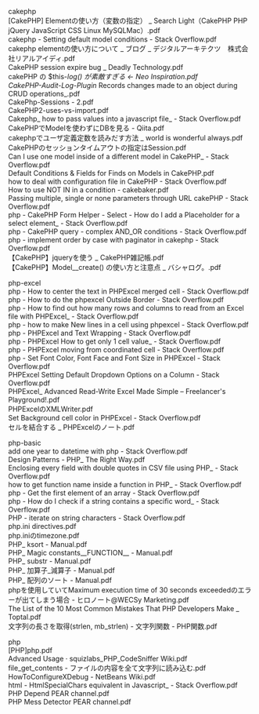 cakephp  
[CakePHP] Elementの使い方（変数の指定） _ Search Light（CakePHP PHP jQuery JavaScript CSS Linux MySQLMac）.pdf  
cakephp - Setting default model conditions - Stack Overflow.pdf  
cakephp elementの使い方について _ ブログ _ デジタルアーキテクツ　株式会社リアルアイディ.pdf  
CakePHP session expire bug _ Deadly Technology.pdf  
cakePHP の $this-_log() が素敵すぎる ← Neo Inspiration.pdf  
CakePHP-Audit-Log-Plugin_ Records changes made to an object during CRUD operations_.pdf  
CakePhp-Sessions - 2.pdf  
CakePHP2-uses-vs-import.pdf  
Cakephp_ how to pass values into a javascript file_ - Stack Overflow.pdf  
CakePHPでModelを使わずにDBを見る - Qiita.pdf  
cakephpでユーザ定義定数を読みだす方法 _ world is wonderful always.pdf  
CakePHPのセッションタイムアウトの指定はSession.pdf  
Can I use one model inside of a different model in CakePHP_ - Stack Overflow.pdf  
Default Conditions & Fields for Finds on Models in CakePHP.pdf  
how to deal with configuration file in CakePHP - Stack Overflow.pdf  
How to use NOT IN in a condition - cakebaker.pdf  
Passing multiple, single or none parameters through URL cakePHP - Stack Overflow.pdf  
php - CakePHP Form Helper - Select - How do I add a Placeholder for a select element_ - Stack Overflow.pdf  
php - CakePHP query - complex AND_OR conditions - Stack Overflow.pdf  
php - implement order by case with paginator in cakephp - Stack Overflow.pdf  
【CakePHP】jqueryを使う _ CakePHP雑記帳.pdf  
【CakePHP】Model__create() の使い方と注意点 _ バシャログ。.pdf  

php-excel  
php - How to center the text in PHPExcel merged cell - Stack Overflow.pdf  
php - How to do the phpexcel Outside Border - Stack Overflow.pdf  
php - How to find out how many rows and columns to read from an Excel file with PHPExcel_ - Stack Overflow.pdf  
php - how to make New lines in a cell using phpexcel - Stack Overflow.pdf  
php - PHPExcel and Text Wrapping - Stack Overflow.pdf  
php - PHPExcel How to get only 1 cell value_ - Stack Overflow.pdf  
php - PHPExcel moving from coordinated cell - Stack Overflow.pdf  
php - Set Font Color, Font Face and Font Size in PHPExcel - Stack Overflow.pdf  
PHPExcel Setting Default Dropdown Options on a Column - Stack Overflow.pdf  
PHPExcel_ Advanced Read-Write Excel Made Simple – Freelancer's Playground!.pdf  
PHPExcelのXMLWriter.pdf  
Set Background cell color in PHPExcel - Stack Overflow.pdf  
セルを結合する _ PHPExcelのノート.pdf  

php-basic  
add one year to datetime with php - Stack Overflow.pdf  
Design Patterns - PHP_ The Right Way.pdf  
Enclosing every field with double quotes in CSV file using PHP_ - Stack Overflow.pdf  
how to get function name inside a function in PHP_ - Stack Overflow.pdf  
php - Get the first element of an array - Stack Overflow.pdf  
php - How do I check if a string contains a specific word_ - Stack Overflow.pdf  
PHP - iterate on string characters - Stack Overflow.pdf  
php.ini directives.pdf  
php.iniのtimezone.pdf  
PHP_ ksort - Manual.pdf  
PHP_ Magic constants__FUNCTION__ - Manual.pdf  
PHP_ substr - Manual.pdf  
PHP_ 加算子_減算子 - Manual.pdf  
PHP_ 配列のソート - Manual.pdf  
phpを使用していてMaximum execution time of 30 seconds exceededのエラーが出てしまう場合 - ヒロノート@WECSy Marketing.pdf  
The List of the 10 Most Common Mistakes That PHP Developers Make _ Toptal.pdf  
文字列の長さを取得(strlen, mb_strlen) - 文字列関数 - PHP関数.pdf  



php  
[PHP]php.pdf  
Advanced Usage · squizlabs_PHP_CodeSniffer Wiki.pdf  
file_get_contents - ファイルの内容を全て文字列に読み込む.pdf  
HowToConfigureXDebug - NetBeans Wiki.pdf  
html - HtmlSpecialChars equivalent in Javascript_ - Stack Overflow.pdf  
PHP Depend PEAR channel.pdf  
PHP Mess Detector PEAR channel.pdf  
